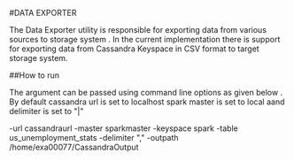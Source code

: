 #DATA EXPORTER

The Data Exporter utility is responsible for exporting data from various sources to storage system . In the current
implementation there is support for exporting data from Cassandra Keyspace in CSV format to target storage system.


##How to run 

The argument can be passed using command line options as given below . By default cassandra url is set to localhost
spark master is set to local aand delimiter is set to "|"

-url cassandraurl -master sparkmaster -keyspace spark -table us_unemployment_stats -delimiter "," -outpath /home/exa00077/CassandraOutput